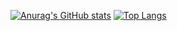 [![Anurag's GitHub stats](https://github-readme-stats.vercel.app/api?username=amrsamii&theme=dark)](https://github.com/anuraghazra/github-readme-stats)
[![Top Langs](https://github-readme-stats.vercel.app/api/top-langs/?username=amrsamii&theme=dark)](https://github.com/anuraghazra/github-readme-stats)
